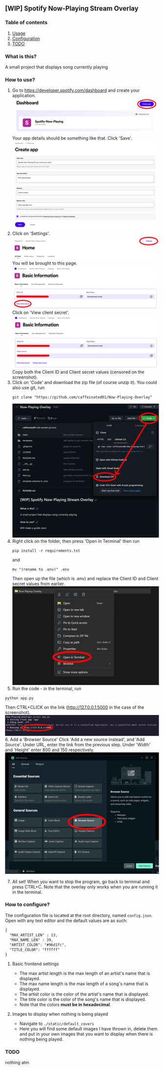 ## [WIP] Spotify Now-Playing Stream Overlay

### Table of contents

1. [ Usage ](#usage)
2. [ Configuration ](#configuration)
3. [ TODO ](#todo)
   <a name="what"></a>

### What is this?

A small project that displays song currently playing

<a name="usage"></a>

### How to use?

1. Go to https://developer.spotify.com/dashboard and create your application.
   ![Step 1](assets/1.1.png)
   Your app details should be something like that. Click 'Save'.
   ![Step 1](assets/1.2.png)
2. Click on 'Settings'.
   ![Step 2](assets/2.1.png)
   You will be brought to this page.
   ![Step 2](assets/2.2.png)
   Click on 'View client secret'.
   ![Step 2](assets/2.3.png)
   Copy both the Client ID and Client secret values (censored on the screenshot).
3. Click on 'Code' and download the zip file (of course unzip it).
   You could also use git, run
   ```
   git clone "https://github.com/caffeinated01/Now-Playing-Overlay"
   ```
   ![Step 3](assets/3.png)
4. Right click on the folder, then press 'Open in Terminal' then run
   ```
   pip install -r requirements.txt
   ```
   and
   ```
   mv "(rename to .env)" .env
   ```
   Then open up the file (which is .env) and replace the Client ID and Client secret values from earlier.
   ![Step 4](assets/4.png)
5. Run the code - in the terminal, run

```
python app.py
```

Then CTRL+CLICK on the link (http://127.0.0.1:5000 in the case of the screenshot).
![Step 5](assets/5.png) 6. Add a 'Browser Source'
Click 'Add a new source instead', and 'Add Source'. Under URL, enter the link from the previous step. Under 'Width' and 'Height' enter 800 and 150 respectively.
![Step 6](assets/6.png)

7. All set! When you want to stop the program, go back to terminal and press CTRL+C. Note that the overlay only works when you are running it in the terminal.

<a name="configuration"></a>

### How to configure?

The configuration file is located at the root directory, named `config.json`. Open with any text editor and the default values are as such:

```
{
  "MAX_ARTIST_LEN" : 13,
  "MAX_NAME_LEN" : 39,
  "ARTIST_COLOR": "#96d1fc",
  "TITLE_COLOR": "ffffff"
}
```

1. Basic frontend settings

   - The max artist length is the max length of an artist's name that is displayed.
   - The max name length is the max length of a song's name that is displayed.
   - The artist color is the color of the artist's name that is displayed.
   - The title color is the color of the song's name that is displayed.
   - Note that the colors **must be in hexadecimal**.

2. Images to display when nothing is being played
   - Navigate to `./static/default_covers`
   - Here you will find some default images I have thrown in, delete them and put in your own images that you want to display when there is nothing being played.

<a name="todo"></a>

### TODO

nothing atm
